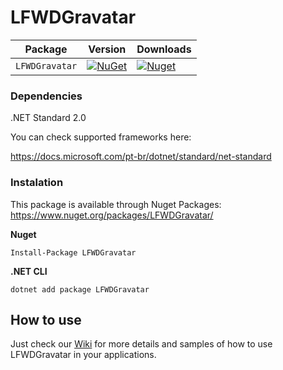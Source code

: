 # LFWDGravatar

| Package |  Version | Downloads |
| ------- | ----- | ----- |
| `LFWDGravatar` | [![NuGet](https://img.shields.io/nuget/v/LFWDGravatar.svg)](https://nuget.org/packages/LFWDGravatar) | [![Nuget](https://img.shields.io/nuget/dt/LFWDGravatar.svg)](https://nuget.org/packages/LFWDGravatar) |

### Dependencies
.NET Standard 2.0

You can check supported frameworks here:

https://docs.microsoft.com/pt-br/dotnet/standard/net-standard

### Instalation
This package is available through Nuget Packages: https://www.nuget.org/packages/LFWDGravatar/


**Nuget**
```
Install-Package LFWDGravatar
```

**.NET CLI**
```
dotnet add package LFWDGravatar
```

## How to use
Just check our [Wiki](https://github.com/luizfelipewd/Gravatar/wiki) for more details and samples of how to use LFWDGravatar in your applications.

